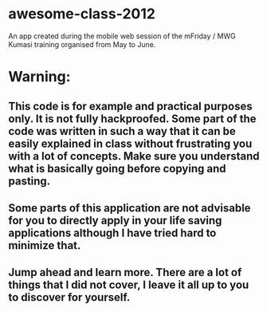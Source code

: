awesome-class-2012
==================

An app created during the mobile web session of the mFriday / MWG Kumasi training organised from May to June.

# Warning: 
## This code is for example and practical purposes only. It is not fully hackproofed. Some part of the code was written in such a way that it can be easily explained in class without frustrating you with a lot of concepts. Make sure you understand what is basically going before copying and pasting.

## Some parts of this application are not advisable for you to directly apply in your life saving applications although I have tried hard to minimize that.

## Jump ahead and learn more. There are a lot of things that I did not cover, I leave it all up to you to discover for yourself.
